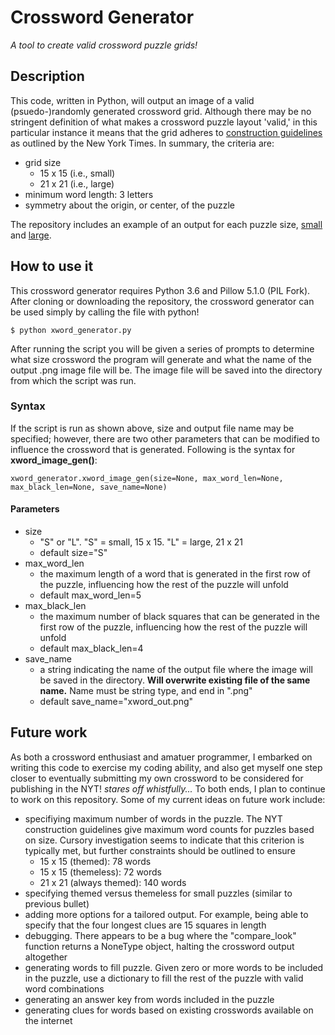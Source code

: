 # Crossword Generator
_A tool to create valid crossword puzzle grids!_

## Description
This code, written in Python, will output an image of a valid (psuedo-)randomly generated crossword grid. Although there may be no stringent definition of what makes a crossword puzzle layout 'valid,' in this particular instance it means that the grid adheres to [construction guidelines](https://www.nytimes.com/crosswords/submissions) as outlined by the New York Times. In summary, the criteria are:
* grid size
  - 15 x 15 (i.e., small)
  - 21 x 21 (i.e., large)
* minimum word length: 3 letters
* symmetry about the origin, or center, of the puzzle

The repository includes an example of an output for each puzzle size, [small](xword_example_small.png) and [large](xword_example_large.png).

## How to use it
This crossword generator requires Python 3.6 and Pillow 5.1.0 (PIL Fork). 
After cloning or downloading the repository, the crossword generator can be used simply by calling the file with python!
```
$ python xword_generator.py
```
After running the script you will be given a series of prompts to determine what size crossword the program will generate and what the name of the output .png image file will be. The image file will be saved into the directory from which the script was run. 
### Syntax
If the script is run as shown above, size and output file name may be specified; however, there are two other parameters that can be modified to influence the crossword that is generated. Following is the syntax for **xword_image_gen()**:
```
xword_generator.xword_image_gen(size=None, max_word_len=None, max_black_len=None, save_name=None)
```
#### Parameters
* size
  - "S" or "L". "S" = small, 15 x 15. "L" = large, 21 x 21
  - default size="S"
* max\_word\_len
  - the maximum length of a word that is generated in the first row of the puzzle, influencing how the rest of the puzzle will unfold
  - default max\_word\_len=5
* max\_black\_len
  - the maximum number of black squares that can be generated in the first row of the puzzle, influencing how the rest of the puzzle will unfold
  - default max\_black\_len=4
* save\_name
  - a string indicating the name of the output file where the image will be saved in the directory. **Will overwrite existing file of the same name.** Name must be string type, and end in ".png"
  - default save\_name="xword\_out.png"

## Future work
As both a crossword enthusiast and amatuer programmer, I embarked on writing this code to exercise my coding ability, and also get myself one step closer to eventually submitting my own crossword to be considered for publishing in the NYT! *stares off whistfully...* To both ends, I plan to continue to work on this repository. Some of my current ideas on future work include:
* specifiying maximum number of words in the puzzle. The NYT construction guidelines give maximum word counts for puzzles based on size. Cursory investigation seems to indicate that this criterion is typically met, but further constraints should be outlined to ensure
  - 15 x 15 (themed): 78 words
  - 15 x 15 (themeless): 72 words
  - 21 x 21 (always themed): 140 words
* specifying themed versus themeless for small puzzles (similar to previous bullet)
* adding more options for a tailored output. For example, being able to specify that the four longest clues are 15 squares in length
* debugging. There appears to be a bug where the "compare\_look" function returns a NoneType object, halting the crossword output altogether
* generating words to fill puzzle. Given zero or more words to be included in the puzzle, use a dictionary to fill the rest of the puzzle with valid word combinations
* generating an answer key from words included in the puzzle
* generating clues for words based on existing crosswords available on the internet
